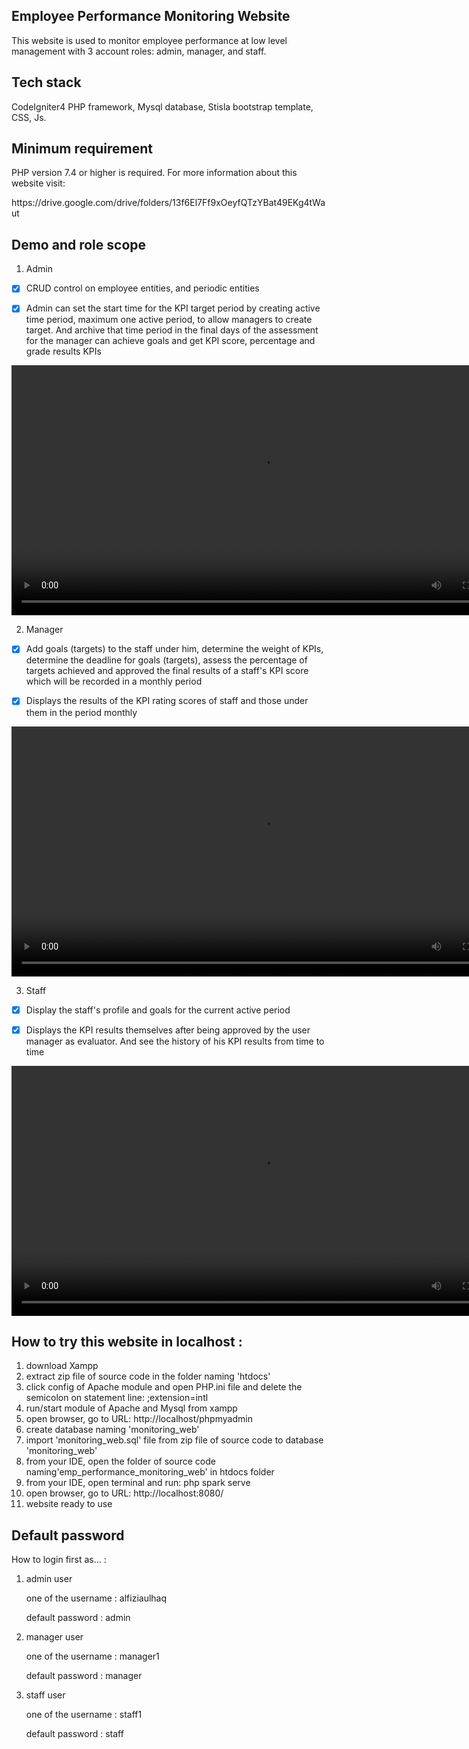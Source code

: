 ## Employee Performance Monitoring Website
This website is used to monitor employee performance at low level management with 3 account roles:
admin, manager, and staff. 

## Tech stack
CodeIgniter4 PHP framework, Mysql database, Stisla bootstrap template, CSS, Js.

## Minimum requirement
PHP version 7.4 or higher is required.
For more information about this website visit:
<p>https://drive.google.com/drive/folders/13f6El7Ff9xOeyfQTzYBat49EKg4tWaut 

## Demo and role scope
1. Admin 

- [x] CRUD control on employee entities, and periodic entities

- [x] Admin can set the start time for the KPI target period by creating active time period, maximum one active period, to allow managers to create target. And archive that time period in the final days of the assessment for the manager can achieve goals and get KPI score, percentage and grade results KPIs

<video width="800" src="https://github.com/alfiziaulhaq/emp_performance_monitoring_web/assets/90314126/2eba4bba-8659-4a6b-8803-d64ccf94b333"></video>

2. Manager

- [x] Add goals (targets) to the staff under him, determine the weight of KPIs, determine the deadline for goals (targets), assess the percentage of targets achieved and approved the final results of a staff's KPI score which will be recorded in a monthly period

- [x] Displays the results of the KPI rating scores of staff and those under them in the period monthly

<video width="800" src="https://github.com/alfiziaulhaq/emp_performance_monitoring_web/assets/90314126 cb483c57-d6d5-46d7-8d16-4e896d5e9444"></video>

3. Staff

- [x] Display the staff's profile and goals for the current active period

- [x] Displays the KPI results themselves after being approved by the user manager as
evaluator. And see the history of his KPI results from time to time

<video width="800" src="https://github.com/alfiziaulhaq/emp_performance_monitoring_web/assets/90314126/a7da516a-cd6d-4c17-9ce6-50572f82ff86"></video>

## How to try this website in localhost :
1. download Xampp 
2. extract zip file of source code in the folder naming 'htdocs'
3. click config of Apache module and open PHP.ini file and delete the semicolon on statement line: ;extension=intl
4. run/start module of Apache and Mysql from xampp
5. open browser, go to URL: http://localhost/phpmyadmin
6. create database naming 'monitoring_web'
7. import 'monitoring_web.sql' file from zip file of source code to database 'monitoring_web' 
8. from your IDE, open the folder of source code naming'emp_performance_monitoring_web' in htdocs folder
9. from your IDE, open terminal and run: php spark serve
10. open browser, go to URL: http://localhost:8080/
11. website ready to use

## Default password
How to login first as... :
1. admin user
	<p>one of the username : alfiziaulhaq
	<p>default password    : admin
2. manager user
	<p>one of the username : manager1
	<p>default password    : manager
3. staff user
	<p>one of the username : staff1
	<p>default password    : staff


